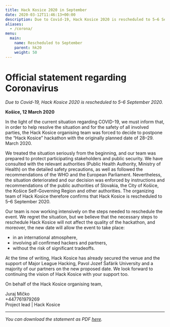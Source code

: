 ```yaml
---
title: Hack Kosice 2020 in September
date: 2020-03-12T11:46:13+00:00
description: Due to Covid-19, Hack Kosice 2020 is rescheduled to 5–6 September 2020.
aliases:
  - /corona/
menu:
  main:
    name: Rescheduled to September
    parent: hk20
    weight: 50
---
```


# Official statement regarding Coronavirus

*Due to Covid-19, Hack Kosice 2020 is rescheduled to 5–6 September 2020.*

**Košice, 12 March 2020**

In the light of the current situation regarding COVID-19, we must inform that, in order to help resolve the situation and for the safety of all involved parties, the Hack Kosice organising team was forced to decide to postpone the “Hack Kosice” hackathon with the originally planned date of 28–29. March 2020.

We treated the situation seriously from the beginning, and our team was prepared to protect participating stakeholders and public security. We have consulted with the relevant authorities (Public Health Authority, Ministry of Health) on the detailed safety precautions, as well as followed the recommendations of the WHO and the European Parliament. Nevertheless, the situation deteriorated and our decision was enforced by instructions and recommendations of the public authorities of Slovakia, the City of Košice, the Košice Self-Governing Region and other authorities. The organizing team of Hack Kosice therefore confirms that Hack Kosice is rescheduled to 5–6 September 2020.

Our team is now working intensively on the steps needed to reschedule the event. We regret the situation, but we believe that the necessary steps to reschedule Hack Kosice will not affect the quality of the hackathon, and moreover, the new date will allow the event to take place:

- in an international atmosphere,
- involving all confirmed hackers and partners,
- without the risk of significant tradeoffs.

At the time of writing, Hack Kosice has already secured the venue and the support of Major League Hacking, Pavol Jozef Šafárik University and a majority of our partners on the new proposed date. We look forward to continuing the vision of Hack Kosice with your support too.

On behalf of the Hack Kosice organising team,

Juraj Mičko<br/>
+447761979269<br/>
Project lead | Hack Kosice

---

*You can download the statement as PDF [here](/files/Hack-Kosice-Official-statement-regarding-Coronavirus.pdf).*

